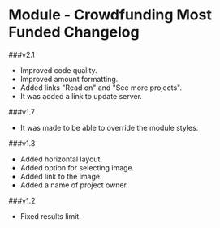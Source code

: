 Module - Crowdfunding Most Funded Changelog
===========================================

###v2.1
* Improved code quality.
* Improved amount formatting.
* Added links "Read on" and "See more projects".
* It was added a link to update server.

###v1.7
* It was made to be able to override the module styles.

###v1.3
* Added horizontal layout.
* Added option for selecting image.
* Added link to the image.
* Added a name of project owner.

###v1.2
* Fixed results limit.